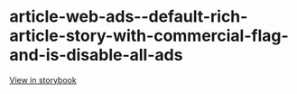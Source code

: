 # article-web-ads--default-rich-article-story-with-commercial-flag-and-is-disable-all-ads

[View in storybook](https://raw.githack.com/Independent-Digital-News-and-Media-Ltd/indy100-pwamp-sb/PR-283-sb/index.html?path=/story/article-web-ads--default-rich-article-story-with-commercial-flag-and-is-disable-all-ads)